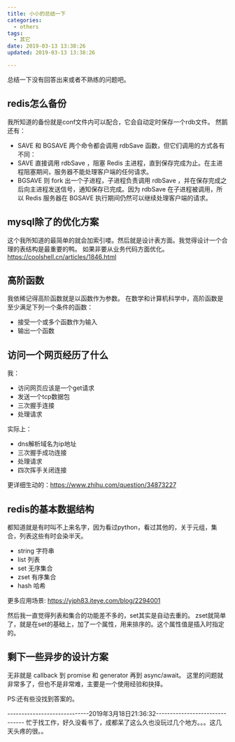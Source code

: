 ```yaml
---
title: 小小的总结一下
categories:
  - others
tags:
  - 其它
date: 2019-03-13 13:38:26
updated: 2019-03-13 13:38:26

---
```

总结一下没有回答出来或者不熟练的问题吧。
## redis怎么备份
我所知道的备份就是conf文件内可以配合，它会自动定时保存一个rdb文件。
然鹅还有：
- SAVE 和 BGSAVE 两个命令都会调用 rdbSave 函数，但它们调用的方式各有不同：
- SAVE 直接调用 rdbSave ，阻塞 Redis 主进程，直到保存完成为止。在主进程阻塞期间，服务器不能处理客户端的任何请求。
- BGSAVE 则 fork 出一个子进程，子进程负责调用 rdbSave ，并在保存完成之后向主进程发送信号，通知保存已完成。因为 rdbSave 在子进程被调用，所以 Redis 服务器在 BGSAVE 执行期间仍然可以继续处理客户端的请求。

## mysql除了的优化方案
这个我所知道的最简单的就会加索引喽。然后就是设计表方面。我觉得设计一个合理的表结构是最重要的鸭。
如果非要从业务代码方面优化。
https://coolshell.cn/articles/1846.html

## 高阶函数
我依稀记得高阶函数就是以函数作为参数。
在数学和计算机科学中，高阶函数是至少满足下列一个条件的函数：
- 接受一个或多个函数作为输入
- 输出一个函数

## 访问一个网页经历了什么
我：
- 访问网页应该是一个get请求
- 发送一个tcp数据包
- 三次握手连接
- 处理请求

实际上：
- dns解析域名为ip地址
- 三次握手成功连接
- 处理请求
- 四次挥手关闭连接

更详细生动的：https://www.zhihu.com/question/34873227

## redis的基本数据结构
都知道就是有时叫不上来名字，因为看过python，看过其他的，关于元组，集合，列表这些有时会染半天。
- string 字符串
- list  列表
- set   无序集合
- zset  有序集合
- hash  哈希

更多应用场景: https://yjph83.iteye.com/blog/2294001

然后我一直觉得列表和集合的功能差不多的，set其实是自动去重的。
zset就简单了，就是在set的基础上，加了一个属性，用来排序的。这个属性值是插入时指定的。

## 剩下一些异步的设计方案
无非就是 callback  到 promise 和 generator 再到 async/await。
这里的问题就非常多了，但也不是非常难，主要是一个使用经验和抉择。

PS:还有些没找到答案的。

-----------------------------2019年3月18日21:36:32-------------------------------
忙于找工作，好久没看书了，成都呆了这么久也没玩过几个地方。。。这几天头疼的很。。